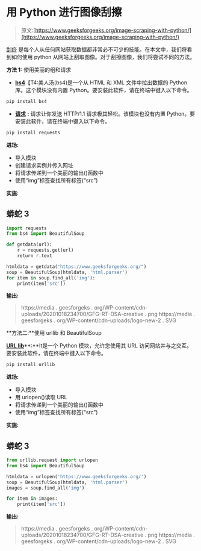 # 用 Python 进行图像刮擦

> 原文:[https://www.geeksforgeeks.org/image-scraping-with-python/](https://www.geeksforgeeks.org/image-scraping-with-python/)

[刮痧](https://www.geeksforgeeks.org/introduction-to-web-scraping/) 是每个人从任何网站获取数据都非常必不可少的技能。在本文中，我们将看到如何使用 python 从网站上刮取图像。对于刮擦图像，我们将尝试不同的方法。

**方法 1:** 使用美丽的组和请求

*   [**bs4**](https://www.geeksforgeeks.org/implementing-web-scraping-python-beautiful-soup/)【T4:美人汤(bs4)是一个从 HTML 和 XML 文件中拉出数据的 Python 库。这个模块没有内置 Python。要安装此软件，请在终端中键入以下命令。

```py
pip install bs4

```

*   [**请求**](https://www.geeksforgeeks.org/python-requests-tutorial/) **:** 请求让你发送 HTTP/1.1 请求极其轻松。该模块也没有内置 Python。要安装此软件，请在终端中键入以下命令。

```py
pip install requests

```

**进场:**

*   导入模块
*   创建请求实例并传入网址
*   将请求传递到一个美丽的输出()函数中
*   使用“img”标签查找所有标签(“src”)

**实施:**

## 蟒蛇 3

```py
import requests 
from bs4 import BeautifulSoup 

def getdata(url): 
    r = requests.get(url) 
    return r.text 

htmldata = getdata("https://www.geeksforgeeks.org/") 
soup = BeautifulSoup(htmldata, 'html.parser') 
for item in soup.find_all('img'):
    print(item['src'])
```

**输出:**

> https://media . geesforgeks . org/WP-content/cdn-uploads/20201018234700/GFG-RT-DSA-creative . png
> https://media . geesforgeks . org/WP-content/cdn-uploads/logo-new-2 . SVG

**方法二:**使用 urllib 和 BeautifulSoup

[**URL lib**](https://www.geeksforgeeks.org/python-urllib-module/)**:**It是一个 Python 模块，允许您使用其 URL 访问网站并与之交互。要安装此软件，请在终端中键入以下命令。

```py
pip install urllib

```

**进场:**

*   导入模块
*   用 urlopen()读取 URL
*   将请求传递到一个美丽的输出()函数中
*   使用“img”标签查找所有标签(“src”)

**实施:**

## 蟒蛇 3

```py
from urllib.request import urlopen
from bs4 import BeautifulSoup

htmldata = urlopen('https://www.geeksforgeeks.org/')
soup = BeautifulSoup(htmldata, 'html.parser')
images = soup.find_all('img')

for item in images:
    print(item['src'])
```

**输出:**

> https://media . geesforgeks . org/WP-content/cdn-uploads/20201018234700/GFG-RT-DSA-creative . png
> https://media . geesforgeks . org/WP-content/cdn-uploads/logo-new-2 . SVG